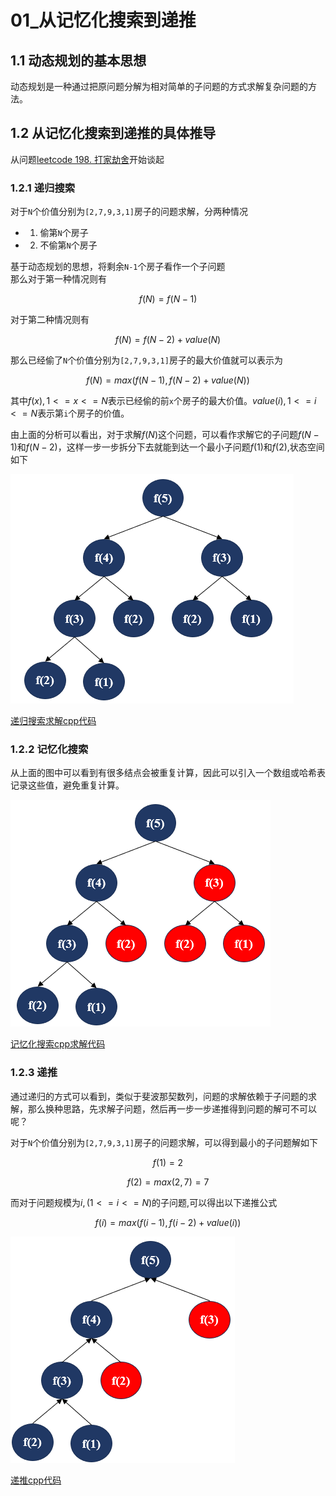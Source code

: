 # 01_从记忆化搜索到递推

## 1.1 动态规划的基本思想

动态规划是一种通过把原问题分解为相对简单的子问题的方式求解复杂问题的方法。


## 1.2 从记忆化搜索到递推的具体推导

从问题[leetcode 198. 打家劫舍](https://leetcode.cn/problems/house-robber/description/?envType=study-plan-v2&envId=dynamic-programming)开始谈起<br/>

### 1.2.1 递归搜索

对于`N`个价值分别为`[2,7,9,3,1]`房子的问题求解，分两种情况

- 1. 偷第`N`个房子
- 2. 不偷第`N`个房子


基于动态规划的思想，将剩余`N-1`个房子看作一个子问题<br/>
那么对于第一种情况则有

$$
    f(N) = f(N-1)
$$

对于第二种情况则有

$$
    f(N) = f(N-2) + value(N)
$$

那么已经偷了`N`个价值分别为`[2,7,9,3,1]`房子的最大价值就可以表示为

$$
    f(N) = max(f(N-1), f(N-2) + value(N))
$$

其中$f(x),1<=x<=N$表示已经偷的前`x`个房子的最大价值。$value(i), 1<=i<=N$表示第`i`个房子的价值。

由上面的分析可以看出，对于求解$f(N)$这个问题，可以看作求解它的子问题$f(N-1)$和$f(N-2)$，这样一步一步拆分下去就能到达一个最小子问题$f(1)$和$f(2)$,状态空间如下

![alt text](./images/01_1_递归搜索.png)

[递归搜索求解cpp代码](../../../code/algorithm/动态规划/01.cpp)

### 1.2.2 记忆化搜索

从上面的图中可以看到有很多结点会被重复计算，因此可以引入一个数组或哈希表记录这些值，避免重复计算。

![alt text](./images/01_2_递归搜索重复计算.png)

[记忆化搜索cpp求解代码](../../../code/algorithm/动态规划/01.cpp)


### 1.2.3 递推

通过递归的方式可以看到，类似于斐波那契数列，问题的求解依赖于子问题的求解，那么换种思路，先求解子问题，然后再一步一步递推得到问题的解可不可以呢？

对于`N`个价值分别为`[2,7,9,3,1]`房子的问题求解，可以得到最小的子问题解如下

$$
    f(1) = 2
$$

$$
    f(2) = max(2, 7) = 7
$$

而对于问题规模为$i,(1<=i<=N)$的子问题,可以得出以下递推公式

$$
    f(i) = max(f(i-1), f(i - 2) + value(i))
$$


![alt text](./images/01_3_递推.png)

[递推cpp代码](../../../code/algorithm/动态规划/01.cpp)